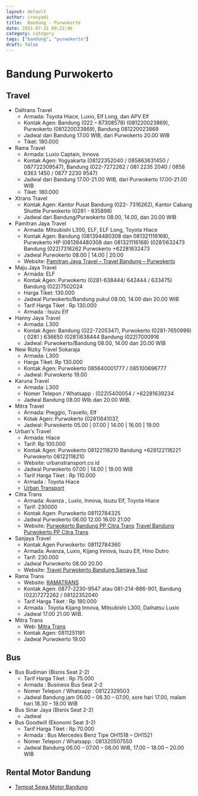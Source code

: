 ```yaml
---
layout: default
author: irosyadi
title:  Bandung - Purwokerto
date: 2021-07-31 09:22:46
category: category
tags: ["bandung", "purwokerto"]
draft: false
---
```


# Bandung Purwokerto

## Travel
- Daltrans Travel
    - Armada: Toyota Hiace, Luxio, Elf Long, dan APV Elf
    - Kontak Agen: Bandung (022 – 87308578) (081220023869), Purwokerto (081220023869), Bandung 081220023869
    - Jadwal dari Bandung 17.00 WIB, dari Purwokerto 20.00 WIB
    - Tiket: 180.000
- Rama Travel
    - Armada: Luxio Captain, Innova
    - Kontak Agen: Yogyakarta (08122352040 / 085863631450 / 087722309547), Bandung (022-7272262 / 081 2235 2040 / 0858 6363 1450 / 0877 2230 9547)
    -  Jadwal dari Bandung 17.00-21.00 WIB, dari Purwokerto 17.00-21.00 WIB
    - Tiket: 180.000
- Xtrans Travel
    - Kontak Agen: Kantor Pusat Bandung (022-  7316262), Kantor Cabang Shuttle Purwokerto (0281 - 635898)
    - Jadwal dari Bandung/Purwokerto 08.00, 14.00, dan 20.00 WIB
- Pamitran Jaya Travel
    - Armada: Mitsubishi L300, ELF, ELF Long, Toyota Hiace
    - Kontak Agen: Bandung (081394480308 dan 081321116168), Purwokerto HP (081394480308 dan 081321116168) (0281)632473 Bandung (022)7316262 Purwokerto +62281632473
    - Jadwal Purwokerto 08.00 | 14.00 | 20.00
    - Website: [Pamitran Jaya Travel – Travel Bandung – Purwokerto](https://www.pamitranjayatravel.com/)
- Maju Jaya Travel
    - Armada: ELF
    - Kontak Agen: Purwokerto (0281-638444/ 642444 / 633475) Bandung (022)7502024
    - Harga Tiket: 130.000
    - Jadwal Purwokerto/Bandung pukul 08.00, 14.00 dan 20.00 WIB
    - Tarif Harga Tiket : Rp 130.000
    - Armada : Isuzu Elf
- Hanny Jaya Travel
    - Armada: L300
    - Kontak Agen: Bandung (022-7205347), Purwokerto (0281-7650999) ( 0281 ) 636650 (0281)638444 Bandung (022)7000916
    - Jadwal: Purwokerto/Bandung 08.00, 14.00 dan 20.00 WIB
- New Rizky Travel Sokaraja
    - Armada: L300
    - Harga Tiket: Rp 130.000
    - Kontak Agen: Purwokerto 085640001777 / 085100696777
    - Jadwal: Purwokerto 19.00
- Karuna Travel
    - Armada: L300
    - Nomer Telepon / Whatsapp : (022)5400054 / +62281639234
    - Jadwal Bandung 08.00 WIb dan 20.00 WIB.
- Mitra Travel
    - Armada: Preggio, Travello, Elf
    - Kotak Agen: Purwokerto (0281)641037, 
    - Jadwal: Purwokerto 05.00 | 07.00 | 14.00 | 16.00 | 19.00
- Urban's Travel
    - Armada: Hiace
    - Tarif: Rp 100.000
    - Kontak Agen: Purwokerto 08122118210 Bandung +628122118221 Purwokerto 08122118210
    - Website: urbanstransport.co.id
    - Jadwal Purwokerto 07.00 | 14.00 | 19.00 WIB
    - Tarif Harga Tiket : Rp 110.000
    - Armada : Toyota Hiace
    - [Urban Transport](https://urbanstransport.co.id/)
- Citra Trans
    - Armada: Avanza , Luxio, Innova, Isuzu Elf, Toyota Hiace
    - Tarif: 230000
    - Kontak Agen: Purwokerto 08112784325
    - Jadwal Purwokerto 06.00 12.00 16.00 21.00
    - Website: [Purwokerto Bandung PP Citra Trans](https://www.citratrans.com/travel-purwokerto-bandung/) [Travel Bandung Purwokerto PP Citra Trans](https://www.citratrans.com/travel-bandung-purwokerto/)
- Sanjaya Travel
    - Kontak Agen Purwokerto: 08112784360
    - Armada: Avanza, Luxio, Kijang Innova, Isuzu Elf, Hino Dutro
    - Tarif: 230.000
    - Jadwal Purwokerto 08.00 20.00
    - Website: [Travel Purwokerto Bandung Sanjaya Tour](https://sanjayatour.com/travel-purwokerto-bandung/)
- Rama Trans
    - Website: [RAMATRANS](https://web.ramatrans.com/)
    - Kontak Agen: 0877-2230-9547 atau 081-214-886-901, Bandung (022)7272262 / 08122352040
    - Tarif Harga Tiket : Rp 180.000
    - Armada : Toyota Kijang Innova, Mitsubishi L300, Daihatsu Luxio
    - Jadwal 17.00 21.00 WIB.
- Mitra Trans
    - Web: [Mitra Trans](https://mitratrans.co.id/purwokerto-bandung/)
    - Kontak Agen: 0811251191
    - Jadwal Purwokerto 19.00

## Bus
- Bus Budiman (Bisnis Seat 2-2)
    - Tarif Harga Tiket : Rp 75.000
    - Armada : Business Bus Seat 2-2
    - Nomer Telepon / Whatsapp : 08122329503
    - Jadwal Bandung jam 06.00 – 06.30 – 07.00, sore hari 17.00, malam hari 18.30 – 19.00 WIB
- Bus Sinar Jaya (Bisnis Seat 2-2)
    - Jadwal
- Bus Goodwill (Ekonomi Seat 3-2)
    - Tarif Harga Tiket : Rp 70.000
    - Armada : Bus Mercedes Benz Tipe OH1518 – OH1521
    - Nomer Telepon / Whatsapp : 081320507550
    - Jadwal Bandung 06.00 – 07.00 – 08.00 WIB, 17.00 – 18.00 – 20.00 WIB


## Rental Motor Bandung
- [Tempat Sewa Motor Bandung](https://ngetripkemana.com/10-tempat-sewa-motor-bandung/)